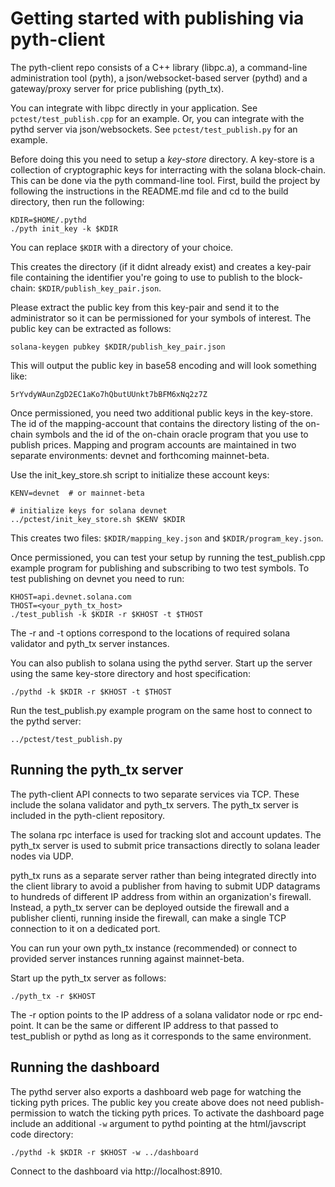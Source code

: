 # Getting started with publishing via pyth-client

The pyth-client repo consists of a C++ library (libpc.a), a command-line administration tool (pyth), a json/websocket-based server (pythd) and a gateway/proxy server for price publishing (pyth_tx).

You can integrate with libpc directly in your application. See `pctest/test_publish.cpp` for an example. Or, you can integrate with the pythd server via json/websockets. See `pctest/test_publish.py` for an example.

Before doing this you need to setup a *key-store* directory. A key-store is a collection of cryptographic keys for interracting with the solana block-chain. This can be done via the pyth command-line tool.  First, build the project by following the instructions in the README.md file and cd to the build directory, then run the following:


```
KDIR=$HOME/.pythd
./pyth init_key -k $KDIR

```

You can replace `$KDIR` with a directory of your choice.

This creates the directory (if it didnt already exist) and creates a key-pair file containing the identifier you're going to use to publish to the block-chain: `$KDIR/publish_key_pair.json`.

Please extract the public key from this key-pair and send it to the administrator so it can be permissioned for your symbols of interest. The public key can be extracted as follows:

```
solana-keygen pubkey $KDIR/publish_key_pair.json
```

This will output the public key in base58 encoding and will look something like:

```
5rYvdyWAunZgD2EC1aKo7hQbutUUnkt7bBFM6xNq2z7Z
```

Once permissioned, you need two additional public keys in the key-store. The id of the mapping-account that contains the directory listing of the on-chain symbols and the id of the on-chain oracle program that you use to publish prices.  Mapping and program accounts are maintained in two separate environments: devnet and forthcoming mainnet-beta.

Use the init_key_store.sh script to initialize these account keys:

```
KENV=devnet  # or mainnet-beta

# initialize keys for solana devnet
../pctest/init_key_store.sh $KENV $KDIR

```

This creates two files: `$KDIR/mapping_key.json` and `$KDIR/program_key.json`.

Once permissioned, you can test your setup by running the test_publish.cpp example program for publishing and subscribing to two test symbols.  To test publishing on devnet you need to run:


```
KHOST=api.devnet.solana.com
THOST=<your_pyth_tx_host>
./test_publish -k $KDIR -r $KHOST -t $THOST
```

The -r and -t options correspond to the locations of required solana validator and pyth_tx server instances.

You can also publish to solana using the pythd server. Start up the server using the same key-store directory and host specification:

```
./pythd -k $KDIR -r $KHOST -t $THOST
```

Run the test_publish.py example program on the same host to connect to the pythd server:

```
../pctest/test_publish.py

```

## Running the pyth_tx server

The pyth-client API connects to two separate services via TCP. These include the solana validator and pyth_tx servers. The pyth_tx server is included in the pyth-client repository.

The solana rpc interface is used for tracking slot and account updates. The pyth_tx server is used to submit price transactions directly to solana leader nodes via UDP.

pyth_tx runs as a separate server rather than being integrated directly into the client library to avoid a publisher from having to submit UDP datagrams to hundreds of different IP address from within an organization's firewall. Instead, a pyth_tx server can be deployed outside the firewall and a publisher clienti, running inside the firewall, can make a single TCP connection to it on a dedicated port.

You can run your own pyth_tx instance (recommended) or connect to provided server instances running against mainnet-beta.

Start up the pyth_tx server as follows:

```
./pyth_tx -r $KHOST
```

The -r option points to the IP address of a solana validator node or rpc end-point. It can be the same or different IP address to that passed to test_publish or pythd as long as it corresponds to the same environment.


## Running the dashboard

The pythd server also exports a dashboard web page for watching the ticking pyth prices.  The public key you create above does not need publish-permission to watch the ticking pyth prices.  To activate the dashboard page include an additional `-w` argument to pythd pointing at the html/javscript code directory:

```
./pythd -k $KDIR -r $KHOST -w ../dashboard
```

Connect to the dashboard via http://localhost:8910.
